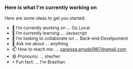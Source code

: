 ### Here is what I'm currently working on

Here are some ideas to get you started:

- 🔭 I’m currently working on ... Go Local
- 🌱 I’m currently learning ... Javascript
- 👯 I’m looking to collaborate on ... Back-end Develpoment
- 💬 Ask me about ... anything
- 📫 How to reach me: ... vanessa.arruda1987@gmail.com
- 😄 Pronouns: ... she/her
- ⚡ Fun fact: ... I'm Brazilian

